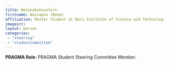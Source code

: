 ```yaml
---
title: Watanakeesuntorn
firstname: Wassapon (Boom)
affiliation: Master Student at Nara Institute of Science and Technology (NAIST)
imagesrc: 
layout: person
categories:
 - "steering"
 - "studentcommittee"
---
```


**PRAGMA Role:** PRAGMA Student Steering Committee Member.

